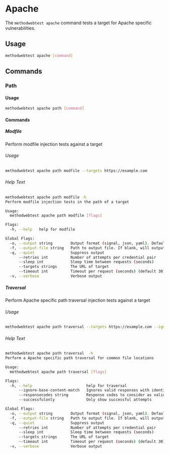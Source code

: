 # Apache

The `methodwebtest apache` command tests a target for Apache specific vulnerabilities.

## Usage

```bash
methodwebtest apache [command]
```

## Commands

### Path 

#### Usage

```bash
methodwebtest apache path [command]
```

#### Commands

##### Modfile

Perform modfile injection tests against a target

###### Usage

```bash
methodwebtest apache path modfile --targets https://example.com
```

###### Help Text

```bash
methodwebtest apache path modfile -h
Perform modfile injection tests in the path of a target

Usage:
  methodwebtest apache path modfile [flags]

Flags:
  -h, --help   help for modfile

Global Flags:
  -o, --output string        Output format (signal, json, yaml). Default value is signal (default "signal")
  -f, --output-file string   Path to output file. If blank, will output to STDOUT
  -q, --quiet                Suppress output
      --retries int          Number of attempts per credential pair
      --sleep int            Sleep time between requests (seconds)
      --targets strings      The URL of target
      --timeout int          Timeout per request (seconds) (default 30)
  -v, --verbose              Verbose output
```

##### Traversal

Perform Apache specific path traversal injection tests against a target

###### Usage

```bash
methodwebtest apache path traversal --targets https://example.com --ignore-base-content-match false --responsecodes 200-299 --successfulonly
```

###### Help Text

```bash
methodwebtest apache path traversal  -h
Perform a Apache specific path traversal for common file locations

Usage:
  methodwebtest apache path traversal [flags]

Flags:
  -h, --help                        help for traversal
      --ignore-base-content-match   Ignores valid responses with identical size and word length to the base path, typically signifying a web backend redirect (default true)
      --responsecodes string        Response codes to consider as valid responses (default "200-299")
      --successfulonly              Only show successful attempts

Global Flags:
  -o, --output string        Output format (signal, json, yaml). Default value is signal (default "signal")
  -f, --output-file string   Path to output file. If blank, will output to STDOUT
  -q, --quiet                Suppress output
      --retries int          Number of attempts per credential pair
      --sleep int            Sleep time between requests (seconds)
      --targets strings      The URL of target
      --timeout int          Timeout per request (seconds) (default 30)
  -v, --verbose              Verbose output
```